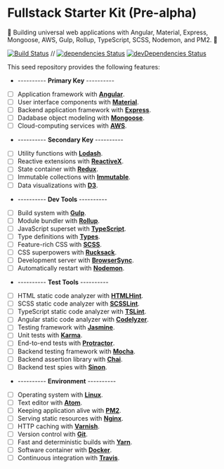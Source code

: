 # Fullstack Starter Kit (Pre-alpha)

:seedling: Building universal web applications with Angular, Material, Express, Mongoose, AWS, Gulp, Rollup, TypeScript, SCSS, Nodemon, and PM2. :evergreen_tree:

[![Build Status](https://travis-ci.org/Shyam-Chen/Fullstack-Starter-Kit.svg?branch=master)](https://travis-ci.org/Shyam-Chen/Fullstack-Starter-Kit)
 //
[![dependencies Status](https://david-dm.org/Shyam-Chen/Fullstack-Starter-Kit/status.svg)](https://david-dm.org/Shyam-Chen/Fullstack-Starter-Kit)
[![devDependencies Status](https://david-dm.org/Shyam-Chen/Fullstack-Starter-Kit/dev-status.svg)](https://david-dm.org/Shyam-Chen/Fullstack-Starter-Kit?type=dev)

This seed repository provides the following features:
* ---------- **Primary Key** ----------
* [ ] Application framework with [**Angular**](https://angular.io/).
* [ ] User interface components with [**Material**](https://material.io/).
* [ ] Backend application framework with [**Express**](http://expressjs.com/).
* [ ] Dadabase object modeling with [**Mongoose**](http://mongoosejs.com/).
* [ ] Cloud-computing services with [**AWS**](https://aws.amazon.com/).
* ---------- **Secondary Key** ----------
* [ ] Utility functions with [**Lodash**](https://lodash.com/).
* [ ] Reactive extensions with [**ReactiveX**](http://reactivex.io/).
* [ ] State container with [**Redux**](http://redux.js.org/).
* [ ] Immutable collections with [**Immutable**](http://facebook.github.io/immutable-js/).
* [ ] Data visualizations with [**D3**](https://d3js.org/).
* ---------- **Dev Tools** ----------
* [ ] Build system with [**Gulp**](https://github.com/gulpjs/gulp).
* [ ] Module bundler with [**Rollup**](https://github.com/rollup/rollup).
* [ ] JavaScript superset with [**TypeScript**](https://github.com/Microsoft/TypeScript).
* [ ] Type definitions with [**Types**](https://github.com/types).
* [ ] Feature-rich CSS with [**SCSS**](https://github.com/sass/node-sass).
* [ ] CSS superpowers with [**Rucksack**](https://github.com/simplaio/rucksack).
* [ ] Development server with [**BrowserSync**](https://github.com/BrowserSync/browser-sync).
* [ ] Automatically restart with [**Nodemon**](https://github.com/remy/nodemon).
* ---------- **Test Tools** ----------
* [ ] HTML static code analyzer with [**HTMLHint**](https://github.com/yaniswang/HTMLHint).
* [ ] SCSS static code analyzer with [**SCSSLint**](https://github.com/brigade/scss-lint).
* [ ] TypeScript static code analyzer with [**TSLint**](https://github.com/palantir/tslint).
* [ ] Angular static code analyzer with [**Codelyzer**](https://github.com/mgechev/codelyzer).
* [ ] Testing framework with [**Jasmine**](https://github.com/jasmine/jasmine).
* [ ] Unit tests with [**Karma**](https://github.com/karma-runner/karma).
* [ ] End-to-end tests with [**Protractor**](https://github.com/angular/protractor).
* [ ] Backend testing framework with [**Mocha**](https://github.com/mochajs/mocha).
* [ ] Backend assertion library with [**Chai**](https://github.com/chaijs/chai).
* [ ] Backend test spies with [**Sinon**](https://github.com/sinonjs/sinon).
* ---------- **Environment** ----------
* [ ] Operating system with [**Linux**](https://github.com/torvalds/linux).
* [ ] Text editor with [**Atom**](https://github.com/atom/atom).
* [ ] Keeping application alive with [**PM2**](https://github.com/Unitech/pm2).
* [ ] Serving static resources with [**Nginx**](https://github.com/nginx/nginx).
* [ ] HTTP caching with [**Varnish**](https://github.com/varnishcache/varnish-cache).
* [ ] Version control with [**Git**](https://github.com/git/git).
* [ ] Fast and deterministic builds with [**Yarn**](https://github.com/yarnpkg/yarn).
* [ ] Software container with [**Docker**](https://github.com/docker/docker).
* [ ] Continuous integration with [**Travis**](https://github.com/travis-ci/travis-ci).
